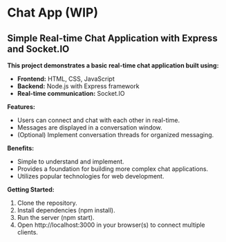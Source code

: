 # Chat App (WIP)
## Simple Real-time Chat Application with Express and Socket.IO

**This project demonstrates a basic real-time chat application built using:**

  - **Frontend:** HTML, CSS, JavaScript
  - **Backend:** Node.js with Express framework
  - **Real-time communication:** Socket.IO

**Features:**

  - Users can connect and chat with each other in real-time.
  - Messages are displayed in a conversation window.
  - (Optional) Implement conversation threads for organized messaging.

**Benefits:**

  - Simple to understand and implement.
  - Provides a foundation for building more complex chat applications.
  - Utilizes popular technologies for web development.

**Getting Started:**

  1. Clone the repository.
  2. Install dependencies (npm install).
  3. Run the server (npm start).
  4. Open http://localhost:3000 in your browser(s) to connect multiple clients.
